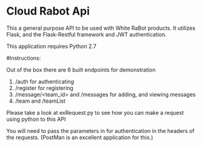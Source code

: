 # Cloud Rabot Api  
This a general purpose API to be used with White RaBot products. It utilizes Flask, and the Flask-Restful framework and JWT authentication.

This application requires Python 2.7


#Instructions:

Out of the box there are 6 built endpoints for demonstration

1. /auth for authenticating 
2. /register for registering
3. /message/<team_id> and /messages for adding, and viewing messages
4. /team and /teamList 

Please take a look at exRequest.py to see how you can make a request using python to this API

You will need to pass the parameters in for authentication in the headers of the requests. (PostMan is an excellent application for this.) 
